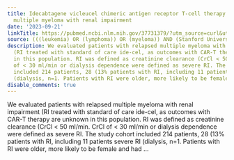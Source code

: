 ```yaml
---
title: Idecabtagene vicleucel chimeric antigen receptor T-cell therapy for relapsed/refractory
  multiple myeloma with renal impairment
date: '2023-09-21'
linkTitle: https://pubmed.ncbi.nlm.nih.gov/37731379/?utm_source=curl&utm_medium=rss&utm_campaign=pubmed-2&utm_content=1Rkszs2HVZ2RHP33OibaNFew6VK-LzjJWTD4GwmLlk8B-wCceh&fc=20220923065203&ff=20230922181049&v=2.17.9.post6+86293ac
source: (((leukemia) OR (lymphoma)) OR (myeloma)) AND (Stanford University[Affiliation])
description: We evaluated patients with relapsed multiple myeloma with renal impairment
  (RI treated with standard of care ide-cel, as outcomes with CAR-T therapy are unknown
  in this population. RI was defined as creatinine clearance (CrCl < 50 ml/min. CrCl
  of < 30 ml/min or dialysis dependence were defined as severe RI. The study cohort
  included 214 patients, 28 (13% patients with RI, including 11 patients severe RI
  (dialysis, n=1. Patients with RI were older, more likely to be female and had ...
disable_comments: true
---
```

We evaluated patients with relapsed multiple myeloma with renal impairment (RI treated with standard of care ide-cel, as outcomes with CAR-T therapy are unknown in this population. RI was defined as creatinine clearance (CrCl < 50 ml/min. CrCl of < 30 ml/min or dialysis dependence were defined as severe RI. The study cohort included 214 patients, 28 (13% patients with RI, including 11 patients severe RI (dialysis, n=1. Patients with RI were older, more likely to be female and had ...